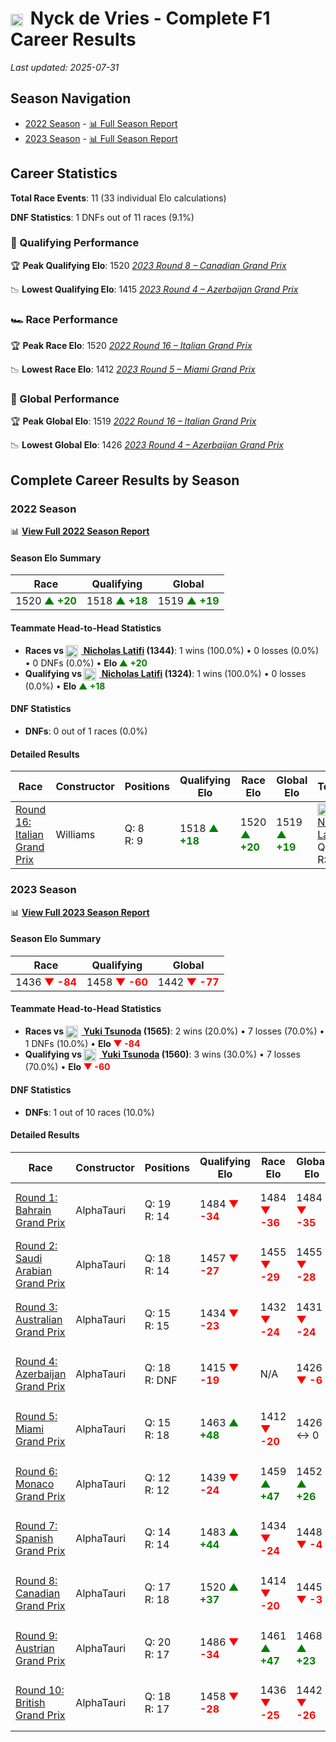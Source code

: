 # <img src="https://upload.wikimedia.org/wikipedia/commons/2/20/Flag_of_the_Netherlands.svg" alt="Netherlands" width="20" height="auto" style="vertical-align: middle; margin-right: 5px;" onerror="this.outerHTML='🇳🇱'; this.style.marginRight='5px';"/> Nyck de Vries - Complete F1 Career Results

*Last updated: 2025-07-31*

## Season Navigation

- [2022 Season](#2022-season) - [📊 Full Season Report](../seasons/2022-season-report)
- [2023 Season](#2023-season) - [📊 Full Season Report](../seasons/2023-season-report)

## Career Statistics

**Total Race Events**: 11 (33 individual Elo calculations)

**DNF Statistics**: 1 DNFs out of 11 races (9.1%)

### 🏁 Qualifying Performance

🏆 **Peak Qualifying Elo**: 1520
   *[2023 Round 8 – Canadian Grand Prix](../seasons/2023-season-report#round-8-canadian-grand-prix)*

📉 **Lowest Qualifying Elo**: 1415
   *[2023 Round 4 – Azerbaijan Grand Prix](../seasons/2023-season-report#round-4-azerbaijan-grand-prix)*

### 🏎️ Race Performance

🏆 **Peak Race Elo**: 1520
   *[2022 Round 16 – Italian Grand Prix](../seasons/2022-season-report#round-16-italian-grand-prix)*

📉 **Lowest Race Elo**: 1412
   *[2023 Round 5 – Miami Grand Prix](../seasons/2023-season-report#round-5-miami-grand-prix)*

### 🌟 Global Performance

🏆 **Peak Global Elo**: 1519
   *[2022 Round 16 – Italian Grand Prix](../seasons/2022-season-report#round-16-italian-grand-prix)*

📉 **Lowest Global Elo**: 1426
   *[2023 Round 4 – Azerbaijan Grand Prix](../seasons/2023-season-report#round-4-azerbaijan-grand-prix)*


## Complete Career Results by Season

### 2022 Season

📊 **[View Full 2022 Season Report](../seasons/2022-season-report)**

#### Season Elo Summary

| Race | Qualifying | Global |
|------|------------|--------|
| 1520 **<span style="color: green;">▲ +20</span>** | 1518 **<span style="color: green;">▲ +18</span>** | 1519 **<span style="color: green;">▲ +19</span>** |

#### Teammate Head-to-Head Statistics

- **Races vs [<img src="https://upload.wikimedia.org/wikipedia/commons/c/cf/Flag_of_Canada.svg" alt="Canada" width="20" height="auto" style="vertical-align: middle; margin-right: 5px;" onerror="this.outerHTML='🇨🇦'; this.style.marginRight='5px';"/> Nicholas Latifi](nicholas-latifi) (1344)**: 1 wins (100.0%) • 0 losses (0.0%) • 0 DNFs (0.0%) • **Elo **<span style="color: green;">▲ +20</span>****
- **Qualifying vs [<img src="https://upload.wikimedia.org/wikipedia/commons/c/cf/Flag_of_Canada.svg" alt="Canada" width="20" height="auto" style="vertical-align: middle; margin-right: 5px;" onerror="this.outerHTML='🇨🇦'; this.style.marginRight='5px';"/> Nicholas Latifi](nicholas-latifi) (1324)**: 1 wins (100.0%) • 0 losses (0.0%) • **Elo <span style="color: green;">▲ +18</span>**


#### DNF Statistics

- **DNFs**: 0 out of 1 races (0.0%)

#### Detailed Results

| Race | Constructor | Positions | Qualifying Elo | Race Elo | Global Elo | Teammate |
|------|-------------|-----------|----------------|----------|------------|----------|
| [Round 16: Italian Grand Prix](../seasons/2022-season-report#round-16-italian-grand-prix) | Williams | Q: 8<br/>R: 9 | 1518 **<span style="color: green;">▲ +18</span>** | 1520 **<span style="color: green;">▲ +20</span>** | 1519 **<span style="color: green;">▲ +19</span>** | [<img src="https://upload.wikimedia.org/wikipedia/commons/c/cf/Flag_of_Canada.svg" alt="Canada" width="20" height="auto" style="vertical-align: middle; margin-right: 5px;" onerror="this.outerHTML='🇨🇦'; this.style.marginRight='5px';"/> Nicholas Latifi](nicholas-latifi)<br/>Q: 10<br/>R: 15 |

### 2023 Season

📊 **[View Full 2023 Season Report](../seasons/2023-season-report)**

#### Season Elo Summary

| Race | Qualifying | Global |
|------|------------|--------|
| 1436 **<span style="color: red;">▼ -84</span>** | 1458 **<span style="color: red;">▼ -60</span>** | 1442 **<span style="color: red;">▼ -77</span>** |

#### Teammate Head-to-Head Statistics

- **Races vs [<img src="https://upload.wikimedia.org/wikipedia/commons/9/9e/Flag_of_Japan.svg" alt="Japan" width="20" height="auto" style="vertical-align: middle; margin-right: 5px;" onerror="this.outerHTML='🇯🇵'; this.style.marginRight='5px';"/> Yuki Tsunoda](yuki-tsunoda) (1565)**: 2 wins (20.0%) • 7 losses (70.0%) • 1 DNFs (10.0%) • **Elo **<span style="color: red;">▼ -84</span>****
- **Qualifying vs [<img src="https://upload.wikimedia.org/wikipedia/commons/9/9e/Flag_of_Japan.svg" alt="Japan" width="20" height="auto" style="vertical-align: middle; margin-right: 5px;" onerror="this.outerHTML='🇯🇵'; this.style.marginRight='5px';"/> Yuki Tsunoda](yuki-tsunoda) (1560)**: 3 wins (30.0%) • 7 losses (70.0%) • **Elo <span style="color: red;">▼ -60</span>**


#### DNF Statistics

- **DNFs**: 1 out of 10 races (10.0%)

#### Detailed Results

| Race | Constructor | Positions | Qualifying Elo | Race Elo | Global Elo | Teammate |
|------|-------------|-----------|----------------|----------|------------|----------|
| [Round 1: Bahrain Grand Prix](../seasons/2023-season-report#round-1-bahrain-grand-prix) | AlphaTauri | Q: 19<br/>R: 14 | 1484 **<span style="color: red;">▼ -34</span>** | 1484 **<span style="color: red;">▼ -36</span>** | 1484 **<span style="color: red;">▼ -35</span>** | [<img src="https://upload.wikimedia.org/wikipedia/commons/9/9e/Flag_of_Japan.svg" alt="Japan" width="20" height="auto" style="vertical-align: middle; margin-right: 5px;" onerror="this.outerHTML='🇯🇵'; this.style.marginRight='5px';"/> Yuki Tsunoda](yuki-tsunoda)<br/>Q: 14<br/>R: 11 |
| [Round 2: Saudi Arabian Grand Prix](../seasons/2023-season-report#round-2-saudi-arabian-grand-prix) | AlphaTauri | Q: 18<br/>R: 14 | 1457 **<span style="color: red;">▼ -27</span>** | 1455 **<span style="color: red;">▼ -29</span>** | 1455 **<span style="color: red;">▼ -28</span>** | [<img src="https://upload.wikimedia.org/wikipedia/commons/9/9e/Flag_of_Japan.svg" alt="Japan" width="20" height="auto" style="vertical-align: middle; margin-right: 5px;" onerror="this.outerHTML='🇯🇵'; this.style.marginRight='5px';"/> Yuki Tsunoda](yuki-tsunoda)<br/>Q: 16<br/>R: 11 |
| [Round 3: Australian Grand Prix](../seasons/2023-season-report#round-3-australian-grand-prix) | AlphaTauri | Q: 15<br/>R: 15 | 1434 **<span style="color: red;">▼ -23</span>** | 1432 **<span style="color: red;">▼ -24</span>** | 1431 **<span style="color: red;">▼ -24</span>** | [<img src="https://upload.wikimedia.org/wikipedia/commons/9/9e/Flag_of_Japan.svg" alt="Japan" width="20" height="auto" style="vertical-align: middle; margin-right: 5px;" onerror="this.outerHTML='🇯🇵'; this.style.marginRight='5px';"/> Yuki Tsunoda](yuki-tsunoda)<br/>Q: 12<br/>R: 10 |
| [Round 4: Azerbaijan Grand Prix](../seasons/2023-season-report#round-4-azerbaijan-grand-prix) | AlphaTauri | Q: 18<br/>R: DNF | 1415 **<span style="color: red;">▼ -19</span>** | N/A | 1426 **<span style="color: red;">▼ -6</span>** | [<img src="https://upload.wikimedia.org/wikipedia/commons/9/9e/Flag_of_Japan.svg" alt="Japan" width="20" height="auto" style="vertical-align: middle; margin-right: 5px;" onerror="this.outerHTML='🇯🇵'; this.style.marginRight='5px';"/> Yuki Tsunoda](yuki-tsunoda)<br/>Q: 8<br/>R: 10 |
| [Round 5: Miami Grand Prix](../seasons/2023-season-report#round-5-miami-grand-prix) | AlphaTauri | Q: 15<br/>R: 18 | 1463 **<span style="color: green;">▲ +48</span>** | 1412 **<span style="color: red;">▼ -20</span>** | 1426 ↔ 0 | [<img src="https://upload.wikimedia.org/wikipedia/commons/9/9e/Flag_of_Japan.svg" alt="Japan" width="20" height="auto" style="vertical-align: middle; margin-right: 5px;" onerror="this.outerHTML='🇯🇵'; this.style.marginRight='5px';"/> Yuki Tsunoda](yuki-tsunoda)<br/>Q: 17<br/>R: 11 |
| [Round 6: Monaco Grand Prix](../seasons/2023-season-report#round-6-monaco-grand-prix) | AlphaTauri | Q: 12<br/>R: 12 | 1439 **<span style="color: red;">▼ -24</span>** | 1459 **<span style="color: green;">▲ +47</span>** | 1452 **<span style="color: green;">▲ +26</span>** | [<img src="https://upload.wikimedia.org/wikipedia/commons/9/9e/Flag_of_Japan.svg" alt="Japan" width="20" height="auto" style="vertical-align: middle; margin-right: 5px;" onerror="this.outerHTML='🇯🇵'; this.style.marginRight='5px';"/> Yuki Tsunoda](yuki-tsunoda)<br/>Q: 9<br/>R: 15 |
| [Round 7: Spanish Grand Prix](../seasons/2023-season-report#round-7-spanish-grand-prix) | AlphaTauri | Q: 14<br/>R: 14 | 1483 **<span style="color: green;">▲ +44</span>** | 1434 **<span style="color: red;">▼ -24</span>** | 1448 **<span style="color: red;">▼ -4</span>** | [<img src="https://upload.wikimedia.org/wikipedia/commons/9/9e/Flag_of_Japan.svg" alt="Japan" width="20" height="auto" style="vertical-align: middle; margin-right: 5px;" onerror="this.outerHTML='🇯🇵'; this.style.marginRight='5px';"/> Yuki Tsunoda](yuki-tsunoda)<br/>Q: 15<br/>R: 12 |
| [Round 8: Canadian Grand Prix](../seasons/2023-season-report#round-8-canadian-grand-prix) | AlphaTauri | Q: 17<br/>R: 18 | 1520 **<span style="color: green;">▲ +37</span>** | 1414 **<span style="color: red;">▼ -20</span>** | 1445 **<span style="color: red;">▼ -3</span>** | [<img src="https://upload.wikimedia.org/wikipedia/commons/9/9e/Flag_of_Japan.svg" alt="Japan" width="20" height="auto" style="vertical-align: middle; margin-right: 5px;" onerror="this.outerHTML='🇯🇵'; this.style.marginRight='5px';"/> Yuki Tsunoda](yuki-tsunoda)<br/>Q: 19<br/>R: 14 |
| [Round 9: Austrian Grand Prix](../seasons/2023-season-report#round-9-austrian-grand-prix) | AlphaTauri | Q: 20<br/>R: 17 | 1486 **<span style="color: red;">▼ -34</span>** | 1461 **<span style="color: green;">▲ +47</span>** | 1468 **<span style="color: green;">▲ +23</span>** | [<img src="https://upload.wikimedia.org/wikipedia/commons/9/9e/Flag_of_Japan.svg" alt="Japan" width="20" height="auto" style="vertical-align: middle; margin-right: 5px;" onerror="this.outerHTML='🇯🇵'; this.style.marginRight='5px';"/> Yuki Tsunoda](yuki-tsunoda)<br/>Q: 16<br/>R: 19 |
| [Round 10: British Grand Prix](../seasons/2023-season-report#round-10-british-grand-prix) | AlphaTauri | Q: 18<br/>R: 17 | 1458 **<span style="color: red;">▼ -28</span>** | 1436 **<span style="color: red;">▼ -25</span>** | 1442 **<span style="color: red;">▼ -26</span>** | [<img src="https://upload.wikimedia.org/wikipedia/commons/9/9e/Flag_of_Japan.svg" alt="Japan" width="20" height="auto" style="vertical-align: middle; margin-right: 5px;" onerror="this.outerHTML='🇯🇵'; this.style.marginRight='5px';"/> Yuki Tsunoda](yuki-tsunoda)<br/>Q: 16<br/>R: 16 |

